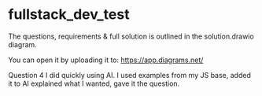# fullstack_dev_test

The questions, requirements & full solution is outlined in the solution.drawio diagram.

You can open it by uploading it to: https://app.diagrams.net/

Question 4 I did quickly using AI. 
I used examples from my JS base, added it to AI explained what I wanted, gave it the question.